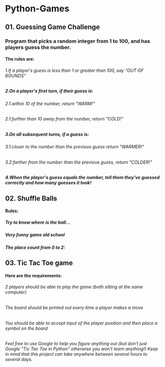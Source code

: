 # Python-Games

## 01. Guessing Game Challenge

### Program that picks a random integer from 1 to 100, and has players guess the number.

  #### The rules are:
###### 1.If a player's guess is less than 1 or greater than 100, say "OUT OF BOUNDS"
##### 2.On a player's first turn, if their guess is:
###### 2.1.within 10 of the number, return "WARM!"
###### 2.1.further than 10 away from the number, return "COLD!"
##### 3.On all subsequent turns, if a guess is:
###### 3.1.closer to the number than the previous guess return "WARMER!"
###### 3.2.farther from the number than the previous guess, return "COLDER!"
##### 4.When the player's guess equals the number, tell them they've guessed correctly and how many guesses it took!

## 02. Shuffle Balls 
 #### Rules:
 ##### Try to know where is the ball...
 ##### Very funny game old school
 ##### The place count from 0 to 2:
 
 
## 03. Tic Tac Toe game

#### Here are the requirements:

###### 2 players should be able to play the game (both sitting at the same computer)
###### The board should be printed out every time a player makes a move
###### You should be able to accept input of the player position and then place a symbol on the board
###### Feel free to use Google to help you figure anything out (but don't just Google "Tic Tac Toe in Python" otherwise you won't learn anything!) Keep in mind that this project can take anywhere between several hours to several days.
